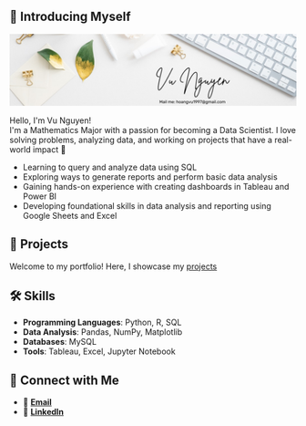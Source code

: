 ## 👋 Introducing Myself

![Banner](1693782076142.jpg)

Hello, I'm Vu Nguyen!  
I'm a Mathematics Major with a passion for becoming a Data Scientist. I love solving problems, analyzing data, and working on projects that have a real-world impact 🚀

- Learning to query and analyze data using SQL
- Exploring ways to generate reports and perform basic data analysis
- Gaining hands-on experience with creating dashboards in Tableau and Power BI
- Developing foundational skills in data analysis and reporting using Google Sheets and Excel




## 📂 Projects
Welcome to my portfolio! Here, I showcase my [projects](https://github.com/vunguyen1997)



## 🛠 Skills
- **Programming Languages**: Python, R, SQL  
- **Data Analysis**: Pandas, NumPy, Matplotlib   
- **Databases**: MySQL  
- **Tools**: Tableau, Excel, Jupyter Notebook  



## 🤝 Connect with Me
- 📩 [**Email**](mailto:hoangvu1997@gmail.com)  
- 💼 [**LinkedIn**](https://www.linkedin.com/in/vunguyennnn)  





